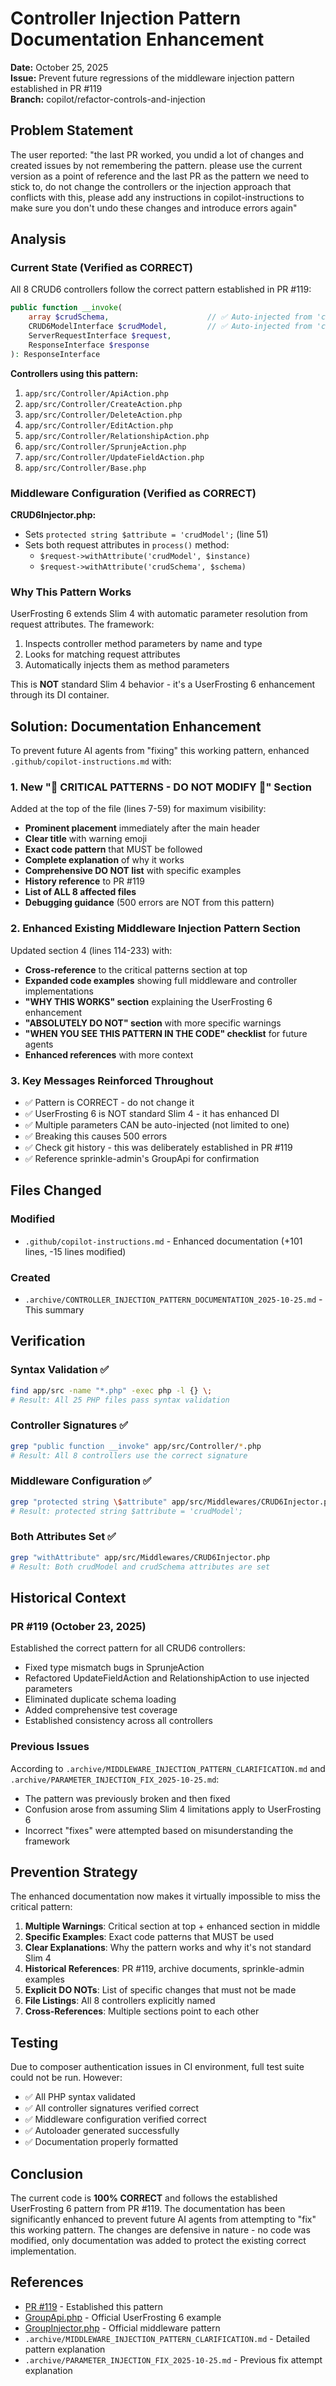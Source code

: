 # Controller Injection Pattern Documentation Enhancement

**Date:** October 25, 2025  
**Issue:** Prevent future regressions of the middleware injection pattern established in PR #119  
**Branch:** copilot/refactor-controls-and-injection

## Problem Statement

The user reported: "the last PR worked, you undid a lot of changes and created issues by not remembering the pattern. please use the current version as a point of reference and the last PR as the pattern we need to stick to, do not change the controllers or the injection approach that conflicts with this, please add any instructions in copilot-instructions to make sure you don't undo these changes and introduce errors again"

## Analysis

### Current State (Verified as CORRECT)
All 8 CRUD6 controllers follow the correct pattern established in PR #119:

```php
public function __invoke(
    array $crudSchema,                      // ✅ Auto-injected from 'crudSchema' attribute
    CRUD6ModelInterface $crudModel,         // ✅ Auto-injected from 'crudModel' attribute
    ServerRequestInterface $request,
    ResponseInterface $response
): ResponseInterface
```

**Controllers using this pattern:**
1. `app/src/Controller/ApiAction.php`
2. `app/src/Controller/CreateAction.php`
3. `app/src/Controller/DeleteAction.php`
4. `app/src/Controller/EditAction.php`
5. `app/src/Controller/RelationshipAction.php`
6. `app/src/Controller/SprunjeAction.php`
7. `app/src/Controller/UpdateFieldAction.php`
8. `app/src/Controller/Base.php`

### Middleware Configuration (Verified as CORRECT)

**CRUD6Injector.php:**
- Sets `protected string $attribute = 'crudModel';` (line 51)
- Sets both request attributes in `process()` method:
  - `$request->withAttribute('crudModel', $instance)`
  - `$request->withAttribute('crudSchema', $schema)`

### Why This Pattern Works

UserFrosting 6 extends Slim 4 with automatic parameter resolution from request attributes. The framework:
1. Inspects controller method parameters by name and type
2. Looks for matching request attributes
3. Automatically injects them as method parameters

This is **NOT** standard Slim 4 behavior - it's a UserFrosting 6 enhancement through its DI container.

## Solution: Documentation Enhancement

To prevent future AI agents from "fixing" this working pattern, enhanced `.github/copilot-instructions.md` with:

### 1. New "🚨 CRITICAL PATTERNS - DO NOT MODIFY 🚨" Section

Added at the top of the file (lines 7-59) for maximum visibility:
- **Prominent placement** immediately after the main header
- **Clear title** with warning emoji
- **Exact code pattern** that MUST be followed
- **Complete explanation** of why it works
- **Comprehensive DO NOT list** with specific examples
- **History reference** to PR #119
- **List of ALL 8 affected files**
- **Debugging guidance** (500 errors are NOT from this pattern)

### 2. Enhanced Existing Middleware Injection Pattern Section

Updated section 4 (lines 114-233) with:
- **Cross-reference** to the critical patterns section at top
- **Expanded code examples** showing full middleware and controller implementations
- **"WHY THIS WORKS" section** explaining the UserFrosting 6 enhancement
- **"ABSOLUTELY DO NOT" section** with more specific warnings
- **"WHEN YOU SEE THIS PATTERN IN THE CODE" checklist** for future agents
- **Enhanced references** with more context

### 3. Key Messages Reinforced Throughout

- ✅ Pattern is CORRECT - do not change it
- ✅ UserFrosting 6 is NOT standard Slim 4 - it has enhanced DI
- ✅ Multiple parameters CAN be auto-injected (not limited to one)
- ✅ Breaking this causes 500 errors
- ✅ Check git history - this was deliberately established in PR #119
- ✅ Reference sprinkle-admin's GroupApi for confirmation

## Files Changed

### Modified
- `.github/copilot-instructions.md` - Enhanced documentation (+101 lines, -15 lines modified)

### Created
- `.archive/CONTROLLER_INJECTION_PATTERN_DOCUMENTATION_2025-10-25.md` - This summary

## Verification

### Syntax Validation ✅
```bash
find app/src -name "*.php" -exec php -l {} \;
# Result: All 25 PHP files pass syntax validation
```

### Controller Signatures ✅
```bash
grep "public function __invoke" app/src/Controller/*.php
# Result: All 8 controllers use the correct signature
```

### Middleware Configuration ✅
```bash
grep "protected string \$attribute" app/src/Middlewares/CRUD6Injector.php
# Result: protected string $attribute = 'crudModel';
```

### Both Attributes Set ✅
```bash
grep "withAttribute" app/src/Middlewares/CRUD6Injector.php
# Result: Both crudModel and crudSchema attributes are set
```

## Historical Context

### PR #119 (October 23, 2025)
Established the correct pattern for all CRUD6 controllers:
- Fixed type mismatch bugs in SprunjeAction
- Refactored UpdateFieldAction and RelationshipAction to use injected parameters
- Eliminated duplicate schema loading
- Added comprehensive test coverage
- Established consistency across all controllers

### Previous Issues
According to `.archive/MIDDLEWARE_INJECTION_PATTERN_CLARIFICATION.md` and `.archive/PARAMETER_INJECTION_FIX_2025-10-25.md`:
- The pattern was previously broken and then fixed
- Confusion arose from assuming Slim 4 limitations apply to UserFrosting 6
- Incorrect "fixes" were attempted based on misunderstanding the framework

## Prevention Strategy

The enhanced documentation now makes it virtually impossible to miss the critical pattern:

1. **Multiple Warnings**: Critical section at top + enhanced section in middle
2. **Specific Examples**: Exact code patterns that MUST be used
3. **Clear Explanations**: Why the pattern works and why it's not standard Slim 4
4. **Historical References**: PR #119, archive documents, sprinkle-admin examples
5. **Explicit DO NOTs**: List of specific changes that must not be made
6. **File Listings**: All 8 controllers explicitly named
7. **Cross-References**: Multiple sections point to each other

## Testing

Due to composer authentication issues in CI environment, full test suite could not be run. However:
- ✅ All PHP syntax validated
- ✅ All controller signatures verified correct
- ✅ Middleware configuration verified correct
- ✅ Autoloader generated successfully
- ✅ Documentation properly formatted

## Conclusion

The current code is **100% CORRECT** and follows the established UserFrosting 6 pattern from PR #119. The documentation has been significantly enhanced to prevent future AI agents from attempting to "fix" this working pattern. The changes are defensive in nature - no code was modified, only documentation was added to protect the existing correct implementation.

## References

- [PR #119](https://github.com/ssnukala/sprinkle-crud6/pull/119) - Established this pattern
- [GroupApi.php](https://github.com/userfrosting/sprinkle-admin/blob/6.0/app/src/Controller/Group/GroupApi.php) - Official UserFrosting 6 example
- [GroupInjector.php](https://github.com/userfrosting/sprinkle-admin/blob/6.0/app/src/Middlewares/GroupInjector.php) - Official middleware pattern
- `.archive/MIDDLEWARE_INJECTION_PATTERN_CLARIFICATION.md` - Detailed pattern explanation
- `.archive/PARAMETER_INJECTION_FIX_2025-10-25.md` - Previous fix attempt explanation
